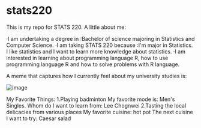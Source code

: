 # stats220

This is my repo for STATS 220.
A little about me:

  ·I am undertaking a degree in :Bachelor of science majoring in Statistics and Computer Science.
  ·I am taking STATS 220 because :I'm major in Statistics. I like statistics and I want to learn more knowledge about statistics.
  ·I am interested in learning about programming language R, how to use programming language R and how to solve problems with R language.

A meme that captures how I currently feel about my university studies is: 

![image](https://github.com/user-attachments/assets/06bf7514-495c-4a70-9546-48a620ae66f2)

   My Favorite Things:
1.Playing badminton
     My favorite mode is: Men's Singles.
     Whom do I want to learn from: Lee Chognwei
2.Tasting the local delicacies from various places
     My favorite cuisine: hot pot
     The next cuisine I want to try: Caesar salad
